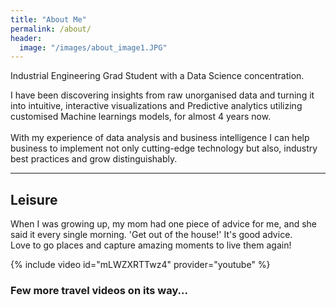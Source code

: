 ```yaml
---
title: "About Me"
permalink: /about/
header: 
  image: "/images/about_image1.JPG"
---
```

Industrial Engineering Grad Student with a Data Science concentration. 

I have been discovering insights from raw unorganised data and turning it into intuitive, interactive visualizations and Predictive analytics utilizing customised Machine learnings models, for almost 4 years now.<br>
<br>
With my experience of data analysis and business intelligence I can help business to implement not only cutting-edge technology but also, industry best practices and grow distinguishably.

---
## Leisure 
When I was growing up, my mom had one piece of advice for me, and she said it every single morning. 'Get out of the house!' It's good advice.<br>
Love to go places and capture amazing moments to live them again!

{% include video id="mLWZXRTTwz4" provider="youtube" %}

### Few more travel videos on its way...